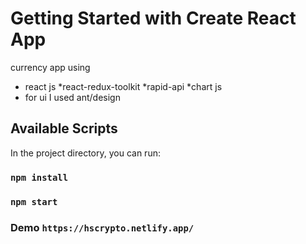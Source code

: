 # Getting Started with Create React App

currency app using

-   react js
    *react-redux-toolkit
    *rapid-api
    *chart js
-   for ui I used ant/design

## Available Scripts

In the project directory, you can run:

### `npm install`

### `npm start`

### Demo `https://hscrypto.netlify.app/`
